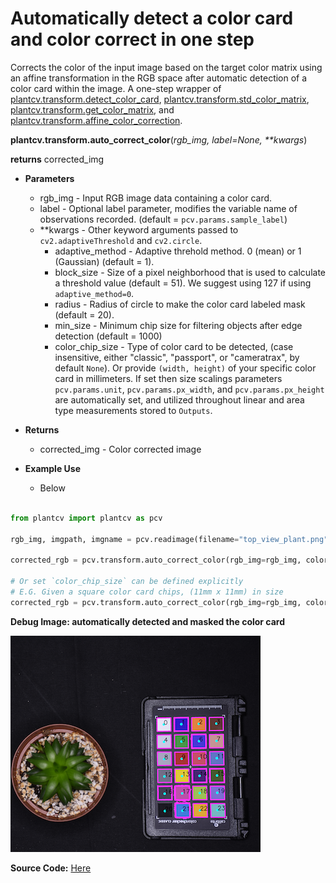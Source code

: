 # Automatically detect a color card and color correct in one step

Corrects the color of the input image based on the target color matrix using an affine transformation
in the RGB space after automatic detection of a color card within the image. A one-step wrapper of
[plantcv.transform.detect_color_card](transform_detect_color_card.md), [plantcv.transform.std_color_matrix](std_color_matrix.md),
[plantcv.transform.get_color_matrix](get_color_matrix.md), and [plantcv.transform.affine_color_correction](transform_affine_color_correction.md).

**plantcv.transform.auto_correct_color**(*rgb_img, label=None, \*\*kwargs*)

**returns** corrected_img

- **Parameters**
    - rgb_img          - Input RGB image data containing a color card.
    - label            - Optional label parameter, modifies the variable name of observations recorded. (default = `pcv.params.sample_label`)
    - **kwargs         - Other keyword arguments passed to `cv2.adaptiveThreshold` and `cv2.circle`.
        - adaptive_method  - Adaptive threhold method. 0 (mean) or 1 (Gaussian) (default = 1).
        - block_size       - Size of a pixel neighborhood that is used to calculate a threshold value (default = 51). We suggest using 127 if using `adaptive_method=0`.
        - radius           - Radius of circle to make the color card labeled mask (default = 20).
        - min_size         - Minimum chip size for filtering objects after edge detection (default = 1000)
        - color_chip_size  - Type of color card to be detected, (case insensitive, either "classic", "passport", or "cameratrax", by default `None`). Or provide `(width, height)` of your specific color card in millimeters. If set then size scalings parameters `pcv.params.unit`, `pcv.params.px_width`, and `pcv.params.px_height` are automatically set, and utilized throughout linear and area type measurements stored to `Outputs`. 
- **Returns**
    - corrected_img    - Color corrected image

- **Example Use**
    - Below

```python

from plantcv import plantcv as pcv

rgb_img, imgpath, imgname = pcv.readimage(filename="top_view_plant.png")

corrected_rgb = pcv.transform.auto_correct_color(rgb_img=rgb_img, color_chip_size="Passport")

# Or set `color_chip_size` can be defined explicitly
# E.G. Given a square color card chips, (11mm x 11mm) in size
corrected_rgb = pcv.transform.auto_correct_color(rgb_img=rgb_img, color_chip_size=(11, 11))
```

**Debug Image: automatically detected and masked the color card**

![Screenshot](img/documentation_images/correct_color_imgs/detect_color_card.png)


**Source Code:** [Here](https://github.com/danforthcenter/plantcv/blob/main/plantcv/plantcv/transform/auto_correct_color.py)
